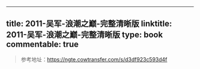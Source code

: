
---
title: 2011-吴军-浪潮之巅-完整清晰版
linktitle: 2011-吴军-浪潮之巅-完整清晰版
type: book
commentable: true
---

> 参考地址：https://ngte.cowtransfer.com/s/d3df923c593d4f

    